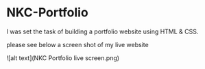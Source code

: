# NKC-Portfolio
I was set the task of building a portfolio website using HTML & CSS.

please see below a screen shot of my live website

![alt text](NKC Portfolio live screen.png)
